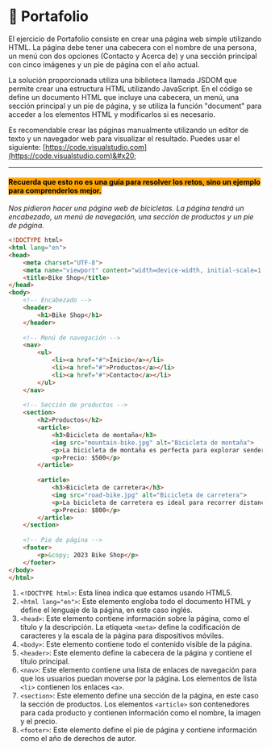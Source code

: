 # 📎 Portafolio

El ejercicio de Portafolio consiste en crear una página web simple utilizando HTML. La página debe tener una cabecera con el nombre de una persona, un menú con dos opciones (Contacto y Acerca de) y una sección principal con cinco imágenes y un pie de página con el año actual.

La solución proporcionada utiliza una biblioteca llamada JSDOM que permite crear una estructura HTML utilizando JavaScript. En el código se define un documento HTML que incluye una cabecera, un menú, una sección principal y un pie de página, y se utiliza la función "document" para acceder a los elementos HTML y modificarlos si es necesario.

Es recomendable crear las páginas manualmente utilizando un editor de texto y un navegador web para visualizar el resultado. Puedes usar el siguiente: [https://code.visualstudio.com](https://code.visualstudio.com)&#x20;

***

#### <mark style="background-color:orange;">Recuerda que esto no es una guía para resolver los retos, sino un ejemplo para comprenderlos mejor.</mark>

_Nos pidieron hacer una página web de bicicletas. La página tendrá un encabezado, un menú de navegación, una sección de productos y un pie de página._&#x20;

```html
<!DOCTYPE html>
<html lang="en">
<head>
    <meta charset="UTF-8">
    <meta name="viewport" content="width=device-width, initial-scale=1.0">
    <title>Bike Shop</title>
</head>
<body>
    <!-- Encabezado -->
    <header>
        <h1>Bike Shop</h1>
    </header>
    
    <!-- Menú de navegación -->
    <nav>
        <ul>
            <li><a href="#">Inicio</a></li>
            <li><a href="#">Productos</a></li>
            <li><a href="#">Contacto</a></li>
        </ul>
    </nav>
    
    <!-- Sección de productos -->
    <section>
        <h2>Productos</h2>
        <article>
            <h3>Bicicleta de montaña</h3>
            <img src="mountain-bike.jpg" alt="Bicicleta de montaña">
            <p>La bicicleta de montaña es perfecta para explorar senderos y caminos en la naturaleza.</p>
            <p>Precio: $500</p>
        </article>
        
        <article>
            <h3>Bicicleta de carretera</h3>
            <img src="road-bike.jpg" alt="Bicicleta de carretera">
            <p>La bicicleta de carretera es ideal para recorrer distancias largas a altas velocidades.</p>
            <p>Precio: $800</p>
        </article>
    </section>
    
    <!-- Pie de página -->
    <footer>
        <p>&copy; 2023 Bike Shop</p>
    </footer>
</body>
</html>
```

1. `<!DOCTYPE html>`: Esta línea indica que estamos usando HTML5.
2. `<html lang="en">`: Este elemento engloba todo el documento HTML y define el lenguaje de la página, en este caso inglés.
3. `<head>`: Este elemento contiene información sobre la página, como el título y la descripción. La etiqueta `<meta>` define la codificación de caracteres y la escala de la página para dispositivos móviles.
4. `<body>`: Este elemento contiene todo el contenido visible de la página.
5. `<header>`: Este elemento define la cabecera de la página y contiene el título principal.
6. `<nav>`: Este elemento contiene una lista de enlaces de navegación para que los usuarios puedan moverse por la página. Los elementos de lista `<li>` contienen los enlaces `<a>`.
7. `<section>`: Este elemento define una sección de la página, en este caso la sección de productos. Los elementos `<article>` son contenedores para cada producto y contienen información como el nombre, la imagen y el precio.
8. `<footer>`: Este elemento define el pie de página y contiene información como el año de derechos de autor.
